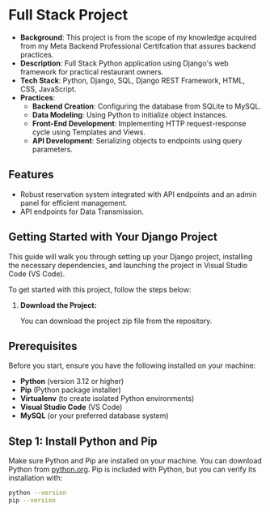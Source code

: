 # Full Stack Project
- **Background**: This project is from the scope of my knowledge acquired from my Meta Backend Professional Certifcation that assures backend practices.
- **Description**: Full Stack Python application using Django's web framework for practical restaurant owners.
- **Tech Stack**: Python, Django, SQL, Django REST Framework, HTML, CSS, JavaScript.
- **Practices**: 
  - **Backend Creation**: Configuring the database from SQLite to MySQL.
  - **Data Modeling**: Using Python to initialize object instances.
  - **Front-End Development**: Implementing HTTP request-response cycle using Templates and Views.
  - **API Development**: Serializing objects to endpoints using query parameters.

## Features

- Robust reservation system integrated with API endpoints and an admin panel for efficient management.
- API endpoints for Data Transmission.



##  Getting Started with Your Django Project

This guide will walk you through setting up your Django project, installing the necessary dependencies, and launching the project in Visual Studio Code (VS Code).

To get started with this project, follow the steps below:

1. **Download the Project:**

   You can download the project zip file from the repository. 

## Prerequisites

Before you start, ensure you have the following installed on your machine:

- **Python** (version 3.12 or higher)
- **Pip** (Python package installer)
- **Virtualenv** (to create isolated Python environments)
- **Visual Studio Code** (VS Code)
- **MySQL** (or your preferred database system)

## Step 1: Install Python and Pip

Make sure Python and Pip are installed on your machine. You can download Python from [python.org](https://www.python.org/downloads/). Pip is included with Python, but you can verify its installation with:

```sh
python --version
pip --version
